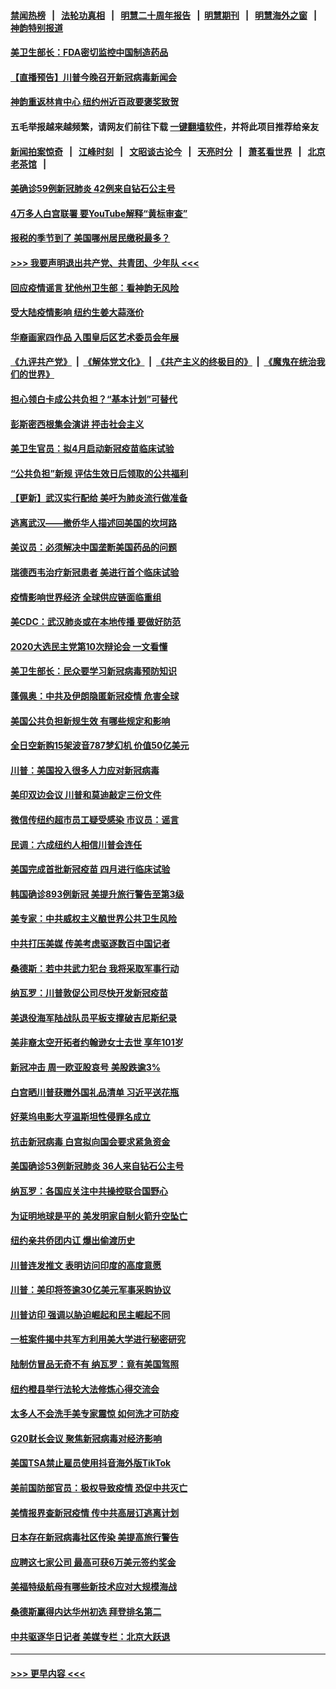#### [禁闻热榜](热点新闻.md?=0)  &nbsp;&nbsp;|&nbsp;&nbsp; [法轮功真相](https://github.com/gfw-breaker/truth/blob/master/README.md?=0) &nbsp;&nbsp;|&nbsp;&nbsp; [明慧二十周年报告](https://github.com/gfw-breaker/mh-reports/blob/master/README.md?=0) &nbsp;&nbsp;|&nbsp;&nbsp;[明慧期刊](https://github.com/gfw-breaker/mh-qikan) &nbsp;&nbsp;|&nbsp;&nbsp; [明慧海外之窗](https://github.com/gfw-breaker/mh-news/blob/master/README.md?=0) &nbsp;&nbsp;|&nbsp;&nbsp; [神韵特别报道](https://github.com/gfw-breaker/mh-news/blob/master/shenyun.md?=0)
#### [美卫生部长：FDA密切监控中国制造药品](../pages/nsc412/n11898231.md?t=02270502) 
#### [【直播预告】川普今晚召开新冠病毒新闻会](../pages/nsc412/n11898088.md?t=02270502) 
#### [神韵重返林肯中心 纽约州近百政要褒奖致贺](../pages/nsc412/n11893366.md?t=02270502) 
#### 五毛举报越来越频繁，请网友们前往下载 [一键翻墙软件](https://github.com/gfw-breaker/ssr-accounts)，并将此项目推荐给亲友
#### [新闻拍案惊奇](https://github.com/gfw-breaker/banned-news/blob/master/pages/link4.md) &nbsp;&nbsp;|&nbsp;&nbsp; [江峰时刻](https://github.com/gfw-breaker/banned-news/blob/master/pages/link4.md) &nbsp;&nbsp;|&nbsp;&nbsp; [文昭谈古论今](https://github.com/gfw-breaker/banned-news/blob/master/pages/link4.md) &nbsp;&nbsp;|&nbsp;&nbsp; [天亮时分](https://github.com/gfw-breaker/banned-news/blob/master/pages/link4.md) &nbsp;&nbsp;|&nbsp;&nbsp; [萧茗看世界](https://github.com/gfw-breaker/banned-news/blob/master/pages/link4.md) &nbsp;&nbsp;|&nbsp;&nbsp; [北京老茶馆](https://github.com/gfw-breaker/banned-news/blob/master/pages/link4.md) &nbsp;&nbsp;|&nbsp;&nbsp; 
#### [美确诊59例新冠肺炎 42例来自钻石公主号](../pages/nsc412/n11898098.md?t=02270502) 
#### [4万多人白宫联署 要YouTube解释“黄标审查”](../pages/nsc412/n11897803.md?t=02270502) 
#### [报税的季节到了 美国哪州居民缴税最多？](../pages/nsc412/n11897626.md?t=02270502) 
#### [>>> 我要声明退出共产党、共青团、少年队 <<<](https://github.com/begood0513/goodnews/blob/master/quit/letter.md) 
#### [回应疫情谣言 犹他州卫生部：看神韵无风险](../pages/nsc412/n11896078.md?t=02270502) 
#### [受大陆疫情影响  纽约生姜大蒜涨价](../pages/nsc412/n11896485.md?t=02270502) 
#### [华裔画家四作品  入围皇后区艺术委员会年展](../pages/nsc412/n11896497.md?t=02270502) 
#### [《九评共产党》](https://github.com/begood0513/9ping.md/blob/master/README.md) &nbsp;|&nbsp; [《解体党文化》](../../../../jtdwh.md/blob/master/README.md)  &nbsp;|&nbsp; [《共产主义的终极目的》](../../../../gczydzjmd.md/blob/master/README.md) &nbsp;|&nbsp; [《魔鬼在统治我们的世界》](../../../../mgztzwmdsj.md/blob/master/README.md) 
#### [担心领白卡成公共负担？“基本计划”可替代](../pages/nsc412/n11896478.md?t=02270502) 
#### [彭斯密西根集会演讲 抨击社会主义](../pages/nsc412/n11896543.md?t=02270502) 
#### [美卫生官员：拟4月启动新冠疫苗临床试验](../pages/nsc412/n11896357.md?t=02270502) 
#### [“公共负担”新规  评估生效日后领取的公共福利](../pages/nsc412/n11893847.md?t=02270502) 
#### [【更新】武汉实行配给 美吁为肺炎流行做准备](../pages/nsc412/n11890652.md?t=02270502) 
#### [逃离武汉——撤侨华人描述回美国的坎坷路](../pages/nsc412/n11895897.md?t=02270502) 
#### [美议员：必须解决中国垄断美国药品的问题](../pages/nsc412/n11895991.md?t=02270502) 
#### [瑞德西韦治疗新冠患者 美进行首个临床试验](../pages/nsc412/n11895845.md?t=02270502) 
#### [疫情影响世界经济 全球供应链面临重组](../pages/nsc412/n11895634.md?t=02270502) 
#### [美CDC：武汉肺炎或在本地传播 要做好防范](../pages/nsc412/n11895597.md?t=02270502) 
#### [2020大选民主党第10次辩论会 一文看懂](../pages/nsc412/n11895486.md?t=02270502) 
#### [美卫生部长：民众要学习新冠病毒预防知识](../pages/nsc412/n11895308.md?t=02270502) 
#### [蓬佩奥：中共及伊朗隐匿新冠疫情 危害全球](../pages/nsc412/n11895492.md?t=02270502) 
#### [美国公共负担新规生效 有哪些规定和影响](../pages/nsc412/n11893866.md?t=02270502) 
#### [全日空新购15架波音787梦幻机 价值50亿美元](../pages/nsc412/n11895154.md?t=02270502) 
#### [川普：美国投入很多人力应对新冠病毒](../pages/nsc412/n11894977.md?t=02270502) 
#### [美印双边会议 川普和莫迪敲定三份文件](../pages/nsc412/n11894247.md?t=02270502) 
#### [微信传纽约超市员工疑受感染  市议员：谣言](../pages/nsc412/n11893861.md?t=02270502) 
#### [民调：六成纽约人相信川普会连任](../pages/nsc412/n11893884.md?t=02270502) 
#### [美国完成首批新冠疫苗 四月进行临床试验](../pages/nsc412/n11893526.md?t=02270502) 
#### [韩国确诊893例新冠 美提升旅行警告至第3级](../pages/nsc412/n11893662.md?t=02270502) 
#### [美专家：中共威权主义酿世界公共卫生风险](../pages/nsc412/n11893474.md?t=02270502) 
#### [中共打压美媒 传美考虑驱逐数百中国记者](../pages/nsc412/n11893178.md?t=02270502) 
#### [桑德斯：若中共武力犯台 我将采取军事行动](../pages/nsc412/n11893282.md?t=02270502) 
#### [纳瓦罗：川普敦促公司尽快开发新冠疫苗](../pages/nsc412/n11893211.md?t=02270502) 
#### [美退役海军陆战队员平板支撑破吉尼斯纪录](../pages/nsc412/n11893022.md?t=02270502) 
#### [美非裔太空开拓者约翰逊女士去世 享年101岁](../pages/nsc412/n11892917.md?t=02270502) 
#### [新冠冲击 周一欧亚股哀号 美股跌逾3%](../pages/nsc412/n11892648.md?t=02270502) 
#### [白宫晒川普获赠外国礼品清单 习近平送花瓶](../pages/nsc412/n11892985.md?t=02270502) 
#### [好莱坞电影大亨温斯坦性侵罪名成立](../pages/nsc412/n11892907.md?t=02270502) 
#### [抗击新冠病毒 白宫拟向国会要求紧急资金](../pages/nsc412/n11892943.md?t=02270502) 
#### [美国确诊53例新冠肺炎 36人来自钻石公主号](../pages/nsc412/n11892877.md?t=02270502) 
#### [纳瓦罗：各国应关注中共操控联合国野心](../pages/nsc412/n11892856.md?t=02270502) 
#### [为证明地球是平的 美发明家自制火箭升空坠亡](../pages/nsc412/n11892645.md?t=02270502) 
#### [纽约亲共侨团内讧 爆出偷渡历史](../pages/nsc412/n11891235.md?t=02270502) 
#### [川普连发推文 表明访问印度的高度意愿](../pages/nsc412/n11891927.md?t=02270502) 
#### [川普：美印将签逾30亿美元军事采购协议](../pages/nsc412/n11892494.md?t=02270502) 
#### [川普访印 强调以胁迫崛起和民主崛起不同](../pages/nsc412/n11891855.md?t=02270502) 
#### [一桩案件揭中共军方利用美大学进行秘密研究](../pages/nsc412/n11891206.md?t=02270502) 
#### [陆制仿冒品无奇不有 纳瓦罗：竟有美国驾照](../pages/nsc412/n11890953.md?t=02270502) 
#### [纽约橙县举行法轮大法修炼心得交流会](../pages/nsc412/n11890760.md?t=02270502) 
#### [太多人不会洗手美专家震惊 如何洗才可防疫](../pages/nsc412/n11875866.md?t=02270502) 
#### [G20财长会议 聚焦新冠病毒对经济影响](../pages/nsc412/n11890400.md?t=02270502) 
#### [美国TSA禁止雇员使用抖音海外版TikTok](../pages/nsc412/n11890500.md?t=02270502) 
#### [美前国防部官员：极权导致疫情 恐促中共灭亡](../pages/nsc412/n11889092.md?t=02270502) 
#### [美情报界查新冠疫情 传中共高层订逃离计划](../pages/nsc412/n11888161.md?t=02270502) 
#### [日本存在新冠病毒社区传染 美提高旅行警告](../pages/nsc412/n11889917.md?t=02270502) 
#### [应聘这七家公司 最高可获6万美元签约奖金](../pages/nsc412/n11879446.md?t=02270502) 
#### [美福特级航母有哪些新技术应对大规模海战](../pages/nsc412/n11882087.md?t=02270502) 
#### [桑德斯赢得内达华州初选 拜登排名第二](../pages/nsc412/n11888760.md?t=02270502) 
#### [中共驱逐华日记者 美媒专栏：北京大跃退](../pages/nsc412/n11888453.md?t=02270502) 

----
#### [ >>> 更早内容 <<< ](../indexes/nsc412-earlier.md)
